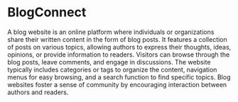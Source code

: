 # BlogConnect

A blog website is an online platform where individuals or organizations share their written content in the form of blog posts. It features a collection of posts on various topics, allowing authors to express their thoughts, ideas, opinions, or provide information to readers. Visitors can browse through the blog posts, leave comments, and engage in discussions. The website typically includes categories or tags to organize the content, navigation menus for easy browsing, and a search function to find specific topics. Blog websites foster a sense of community by encouraging interaction between authors and readers.




